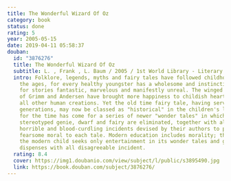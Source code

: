 ```yaml
---
title: The Wonderful Wizard Of Oz
category: book
status: done
rating: 5
year: 2005-05-15
date: 2019-04-11 05:58:37
douban:
  id: "3876276"
  title: The Wonderful Wizard Of Oz
  subtitle: L. , Frank , L. Baum / 2005 / 1st World Library - Literary Society
  intro: Folklore, legends, myths and fairy tales have followed childhood through
    the ages, for every healthy youngster has a wholesome and instinctive love
    for stories fantastic, marvelous and manifestly unreal. The winged fairies
    of Grimm and Andersen have brought more happiness to childish hearts than
    all other human creations. Yet the old time fairy tale, having served for
    generations, may now be classed as "historical" in the children's library;
    for the time has come for a series of newer "wonder tales" in which the
    stereotyped genie, dwarf and fairy are eliminated, together with all the
    horrible and blood-curdling incidents devised by their authors to point a
    fearsome moral to each tale. Modern education includes morality; therefore
    the modern child seeks only entertainment in its wonder tales and gladly
    dispenses with all disagreeable incident.
  rating: 8.4
  cover: https://img1.doubanio.com/view/subject/l/public/s3895490.jpg
  link: https://book.douban.com/subject/3876276/
---
```


